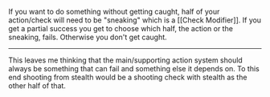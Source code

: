 If you want to do something without getting caught, half of your action/check will need to be "sneaking" which is a [[Check Modifier]]. If you get a partial success you get to choose which half, the action or the sneaking, fails. Otherwise you don't get caught.

---

This leaves me thinking that the main/supporting action system should always be something that can fail and something else it depends on. To this end shooting from stealth would be a shooting check with stealth as the other half of that.